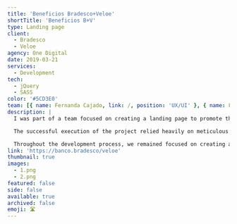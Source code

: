 ```yaml
---
title: 'Beneficios Bradesco+Veloe'
shortTitle: 'Beneficios B+V'
type: Landing page
client:
  - Bradesco
  - Veloe
agency: One Digital
date: 2019-03-21
services:
  - Development
tech:
  - jQuery
  - SASS
color: '#5CD3E0'
team: [{ name: Fernanda Cajado, link: /, position: 'UX/UI' }, { name: Fernanda Serra, link: /, position: 'UX/UI' }]
description: |
  I was part of a team focused on creating a landing page to promote the wide array of benefits offered by Veloe to Bradesco customers. Our main objective was to develop an interactive page that effectively showcased the unique features and advantages of Veloe's services. To achieve this, we implemented various interactive design elements such as engaging hover effects, seamless transitions, and animations, aiming to enhance the overall user experience and encourage increased engagement.

  The successful execution of the project relied heavily on meticulous collaboration and a keen eye for detail. By carefully considering the preferences and requirements of our target audience, we tailored the landing page to their specific needs. The end result was a personalized and user-friendly experience that effectively communicated the value proposition of Veloe to Bradesco customers. Our goal was to leave a lasting impression and encourage further exploration of the services offered.

  Throughout the development process, we remained focused on creating an interactive and visually appealing platform that highlighted the benefits of Veloe. We were excited to contribute to the project and provide Bradesco customers with a compelling and informative landing page.
link: 'https://banco.bradesco/veloe'
thumbnail: true
images:
  - 1.png
  - 2.png
featured: false
side: false
available: true
archived: false
emoji: 🛣️
---
```

